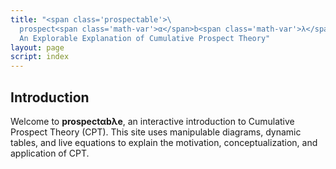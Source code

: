 ```yaml
---
title: "<span class='prospectable'>\
  prospect<span class='math-var'>α</span>b<span class='math-var'>λ</span>e</span>: \
  An Explorable Explanation of Cumulative Prospect Theory"
layout: page
script: index
---
```


## Introduction

Welcome to **prospect<span class='math-var'>α</span>b<span class='math-var'>λ</span>e**, an
interactive introduction to Cumulative Prospect Theory (CPT). This site uses manipulable diagrams,
dynamic tables, and live equations to explain the motivation, conceptualization, and application of
CPT.

<cpt-calculation></cpt-calculation>

<cpt-equation-vw2u></cpt-equation-vw2u>

<cpt-equation-vw2u numeric interactive outcomes="2" value="5 0" weight="0.9 0.1"></cpt-equation-vw2u>

<cpt-equation-xal2v></cpt-equation-xal2v>

<cpt-equation-xal2v numeric interactive value="5" alpha="0.9" lambda="2"></cpt-equation-xal2v>

<cpt-equation-pg2w></cpt-equation-pg2w>

<cpt-equation-pg2w numeric interactive probability="0.75" gamma="0.75"></cpt-equation-pg2w>
